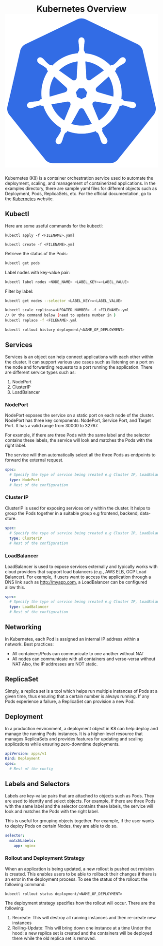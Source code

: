 # <center>Kubernetes Overview![image](./kubernetes.svg)</center> 
Kubernetes (K8) is a container orchestration service used to automate the deployment, scaling, and management of containerized applications. In the examples directory, there are sample yaml files for different objects such as Deployment, Pods, ReplicaSets, etc.
For the official documentation, go to the [Kubernetes](https://kubernetes.io/) website.

## Kubectl
Here are some useful commands for the kubectl:
```
kubectl apply -f <FILENAME>.yaml
```
```
kubectl create -f <FILENAME>.yml
```
Retrieve the status of the Pods:
```bash
kubectl get pods
```
Label nodes with key-value pair:
```bash
kubectl label nodes <NODE_NAME> <LABEL_KEY>=<LABEL_VALUE>
```
Filter by label:
```bash
kubectl get nodes --selector <LABEL_KEY>=<LABEL_VALUE>
```
```bash
kubectl scale replicas=<UPDATED_NUMBER> -f <FILENAME>.yml
// Or the command below (need to update number in )
kubectl replace -f <FILENAME>.yml
```
```bash
kubectl rollout history deployment/<NAME_OF_DEPLOYMENT>
```
## Services
Services is an object can help connect applications with each other within the cluster. It can support various use cases such as listening on a port on the node and forwarding requests to a port running the application. There are different service types such as:
1. NodePort
2. ClusterIP    
3. LoadBalancer
### NodePort
NodePort exposes the service on a static port on each node of the cluster. NodePort has three key components: NodePort, Service Port, and Target Port. It has a valid range from 30000 to 32767.

For example, if there are three Pods with the same label and the selector contains these labels, the service will look and matches the Pods with the right label. 

The service will then automatically select all the three Pods as endpoints to forward the external request.
```yaml
spec:
  # Specify the type of service being created e.g Cluster IP, LoadBalancer, NodePort
  type: NodePort
  # Rest of the configuration
```
### Cluster IP
ClusterIP is used for exposing services only within the cluster. It helps to group the Pods together in a suitable group e.g frontend, backend, data-store.
```yaml
spec:
  # Specify the type of service being created e.g Cluster IP, LoadBalancer, NodePort
  type: ClusterIP
  # Rest of the configuration
```
### LoadBalancer
LoadBalancer is used to expose services externally and typically works with cloud providers that support load balancers (e.g., AWS ELB, GCP Load Balancer). For example, if users want to access the application through a DNS link such as http://myapp.com, a LoadBalancer can be configured allow this.
```yaml
spec:
  # Specify the type of service being created e.g Cluster IP, LoadBalancer, NodePort
  type: LoadBalancer
  # Rest of the configuration
```
## Networking
In Kubernetes, each Pod is assigned an internal IP address within a network. Best practices:
- All containers/Pods can communicate to one another without NAT
- All nodes can communicate with all containers and verse-versa without NAT
Also, the IP addresses are NOT static.
## ReplicaSet
Simply, a replica set is a tool which helps run multiple instances of Pods at a given time, thus ensuring that a certain number is always running. If any Pods experience a failure, a ReplicaSet can provision a new Pod. 
## Deployment
In a production environment, a deployment object in K8 can help deploy and manage the running Pods instances. It is a higher-level resource that manages ReplicaSets and provides features for updating and scaling applications while ensuring zero-downtime deployments.
```yaml
apiVersion: apps/v1
Kind: Deployment
spec:
  # Rest of the config
```
## Labels and Selectors
Labels are key-value pairs that are attached to objects such as Pods. They are used to identify and select objects. For example, if there are three Pods with the same label and the selector contains these labels, the service will look and matches the Pods with the right label.

This is useful for grouping objects together. For example, if the user wants to deploy Pods on certain Nodes, they are able 
to do so. 
```yaml
selector:
  matchLabels:
    app: nginx
```
### Rollout and Deployment Strategy
When an application is being updated, a new rollout is pushed out revision is created. This enables users to be able to rollback their changes if there is an error in the deployment process. To see the status of the rollout: the following command:
```
kubectl rollout status deployment/<NAME_OF_DEPLOYMENT>
```
The deployment strategy specifies how the rollout will occur. There are the following:
1. Recreate: This will destroy all running instances and then re-create new instances 
2. Rolling-Update: This will bring down one instance at a time 
Under the hood: a new replica set is created and the containers will be deployed there while the old replica set is removed. 
